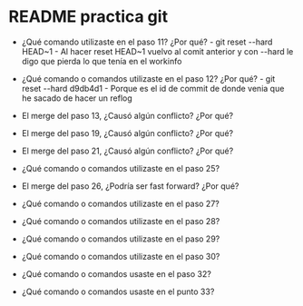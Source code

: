 # README practica git

- ¿Qué comando utilizaste en el paso 11? ¿Por qué? - git reset --hard HEAD~1 - Al hacer reset HEAD~1 vuelvo al comit anterior y con --hard le digo que pierda lo que tenía en el workinfo

- ¿Qué comando o comandos utilizaste en el paso 12? ¿Por qué? - git reset --hard d9db4d1 - Porque es el id de commit de donde venia que he sacado de hacer un reflog

- El merge del paso 13, ¿Causó algún conflicto? ¿Por qué?

- El merge del paso 19, ¿Causó algún conflicto? ¿Por qué?

- El merge del paso 21, ¿Causó algún conflicto? ¿Por qué?

- ¿Qué comando o comandos utilizaste en el paso 25?

- El merge del paso 26, ¿Podría ser fast forward? ¿Por qué?

- ¿Qué comando o comandos utilizaste en el paso 27?

- ¿Qué comando o comandos utilizaste en el paso 28?

- ¿Qué comando o comandos utilizaste en el paso 29?

- ¿Qué comando o comandos utilizaste en el paso 30?

- ¿Qué comando o comandos usaste en el paso 32?

- ¿Qué comando o comandos usaste en el punto 33?

